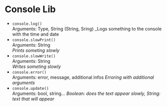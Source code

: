 # Console Lib
* `console.log()`  
Arguments: Type, String (String, Sring)
_Logs something to the console with the time and date
* `console.slowPrint()`  
Arguments: String  
_Prints someting slowly_
* `console.slowWrite()`  
Arguments: String  
_Writes someting slowly_
* `console.error()`  
Arguments: error, message, additional infos
_Erroring with additional arguments_
* `console.update()`  
Arguments: bool, string...
_Boolean: does the text appear slowly, String: text that will appear_